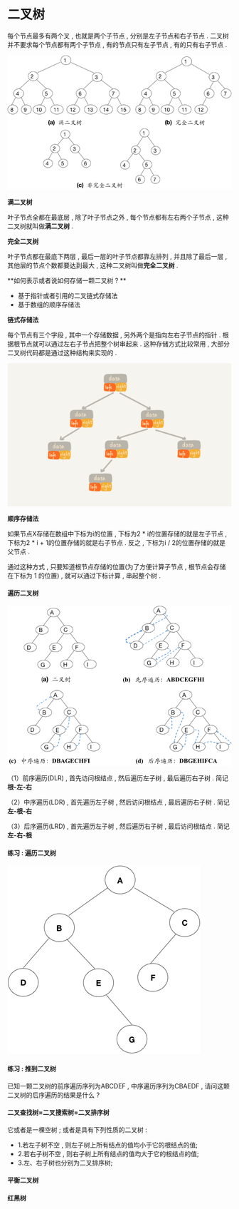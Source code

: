 # 二叉树

每个节点最多有两个叉 , 也就是两个子节点 , 分别是左子节点和右子节点 . 二叉树并不要求每个节点都有两个子节点 , 有的节点只有左子节点 , 有的只有右子节点 .

![](/assets/erchashutu.png)

**满二叉树**

叶子节点全都在最底层 , 除了叶子节点之外 , 每个节点都有左右两个子节点 , 这种二叉树就叫做**满二叉树** .

**完全二叉树**

叶子节点都在最底下两层 , 最后一层的叶子节点都靠左排列 , 并且除了最后一层 , 其他层的节点个数都要达到最大 , 这种二叉树叫做**完全二叉树** .

**如何表示或者说如何存储一颗二叉树 ? **

* 基于指针或者引用的二叉链式存储法
* 基于数组的顺序存储法

**链式存储法**

每个节点有三个字段 , 其中一个存储数据 , 另外两个是指向左右子节点的指针 . 根据根节点就可以通过左右子节点把整个树串起来 . 这种存储方式比较常用 , 大部分二叉树代码都是通过这种结构来实现的 . 

![](/assets/lianshicunchuerchashu.png)

**顺序存储法**

如果节点X存储在数组中下标为i的位置 , 下标为2 \* i的位置存储的就是左子节点 , 下标为2 \* i + 1的位置存储的就是右子节点 . 反之 , 下标为i / 2的位置存储的就是父节点 . 

通过这种方式 , 只要知道根节点存储的位置\(为了方便计算子节点 , 根节点会存储在下标为 1 的位置\) , 就可以通过下标计算 , 串起整个树 . 

#### 遍历二叉树

![](/assets/bianlierchashu.png)

（1）前序遍历\(DLR\) , 首先访问根结点 , 然后遍历左子树 , 最后遍历右子树 . 简记**根-左-右**

（2）中序遍历\(LDR\) , 首先遍历左子树 , 然后访问根结点 , 最后遍历右子树 . 简记**左-根-右**

（3）后序遍历\(LRD\) , 首先遍历左子树 , 然后遍历右子树 , 最后访问根结点 . 简记**左-右-根**

#### 练习 : 遍历二叉树

![](/assets/lianxibinalierchashu.png)

#### 练习 : 推到二叉树

已知一颗二叉树的前序遍历序列为ABCDEF , 中序遍历序列为CBAEDF , 请问这颗二叉树的后序遍历的结果是什么 ?

#### 二叉查找树=二叉搜索树=二叉排序树

它或者是一棵空树 ; 或者是具有下列性质的二叉树 :

* 1.若左子树不空 , 则左子树上所有结点的值均小于它的根结点的值; 
* 2.若右子树不空 , 则右子树上所有结点的值均大于它的根结点的值; 
* 3.左、右子树也分别为二叉排序树;

#### 平衡二叉树

#### 红黑树



